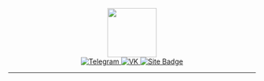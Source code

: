 <div id="header" align="center">
  <img src="https://media.giphy.com/media/tHnLJ2aNbn7B2C419t/giphy.gif" width="100"/>
</div>


<div id="badges" align="center">
  <a href="your-linkedin-URL">
    <img src="https://img.shields.io/badge/Telegram-red?style=for-the-badge&logo=youtube&logoColor=white" alt="Telegram"/>
  </a>
  <a href="your-youtube-URL">
    <img src="https://img.shields.io/badge/VK-red?style=for-the-badge&logo=youtube&logoColor=white" alt="VK"/>
  </a>
  <a href="your-twitter-URL">
    <img src="https://img.shields.io/badge/Site-blue?style=for-the-badge&logo=twitter&logoColor=white" alt="Site Badge"/>
  </a>
</div>

---
